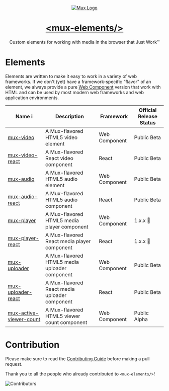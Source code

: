 <p align="center">
  <a href="https://mux.com/">
    <img src="https://avatars.githubusercontent.com/u/16199997?s=200&v=4" alt="Mux Logo">
    <h1 align="center">&lt;mux-elements/&gt;</h1>
  </a>
  <p align="center">
    Custom elements for working with media in the browser that Just Work™
  </p>
</p>

# Elements

Elements are written to make it easy to work in a variety of web frameworks. If we don't (yet) have a framework-specific "flavor" of an element, we always provide a pure [Web Component](https://developer.mozilla.org/en-US/docs/Web/Web_Components) version that work with HTML and can be used by most modern web frameworks and web application environments.

| Name i                                                      | Description                                   | Framework     | Official Release Status |
| ----------------------------------------------------------- | --------------------------------------------- | ------------- | ----------------------- |
| [mux-video](packages/mux-video)                             | A Mux-flavored HTML5 video element            | Web Component | Public Beta             |
| [mux-video-react](packages/mux-video-react)                 | A Mux-flavored React video component          | React         | Public Beta             |
| [mux-audio](packages/mux-audio)                             | A Mux-flavored HTML5 audio element            | Web Component | Public Beta             |
| [mux-audio-react](packages/mux-audio-react)                 | A Mux-flavored HTML5 audio component          | React         | Public Beta             |
| [mux-player](packages/mux-player)                           | A Mux-flavored HTML5 media player component   | Web Component | 1.x.x 🎉                |
| [mux-player-react](packages/mux-player-react)               | A Mux-flavored React media player component   | React         | 1.x.x 🎉                |
| [mux-uploader](packages/mux-uploader)                       | A Mux-flavored HTML5 media uploader component | Web Component | Public Beta             |
| [mux-uploader-react](packages/mux-uploader-react)           | A Mux-flavored React media uploader component | React         | Public Beta             |
| [mux-active-viewer-count](packages/mux-active-viewer-count) | A Mux-flavored HTML5 viewer count component   | Web Component | Public Alpha            |

# Contribution

Please make sure to read the [Contributing Guide](CONTRIBUTING.md) before making a pull request.

Thank you to all the people who already contributed to `<mux-elements/>`!

![Contributors](https://contrib.rocks/image?repo=muxinc/elements)
